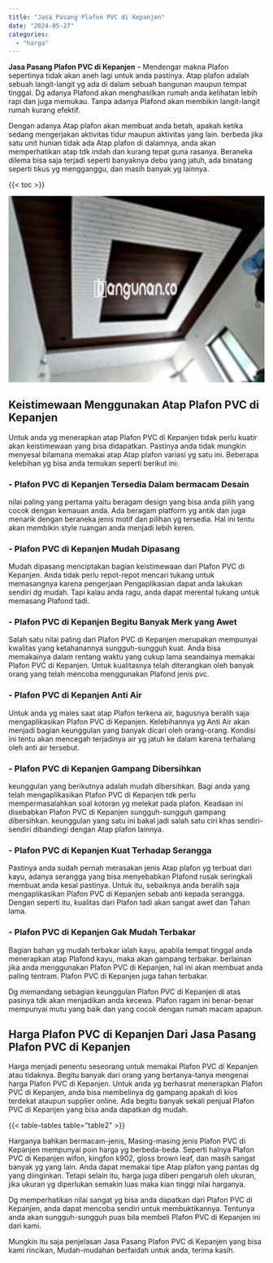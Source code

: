 ```yaml
---
title: "Jasa Pasang Plafon PVC di Kepanjen"
date: "2024-05-27"
categories: 
  - "harga"
---
```


**Jasa Pasang Plafon PVC di Kepanjen** – Mendengar makna Plafon sepertinya tidak akan aneh lagi untuk anda pastinya. Atap plafon adalah sebuah langit-langit yg ada di dalam sebuah bangunan maupun tempat tinggal. Dg adanya Plafond akan menghasilkan rumah anda kelihatan lebih rapi dan juga memukau. Tanpa adanya Plafond akan membikin langit-langit rumah kurang efektif.

Dengan adanya Atap plafon akan membuat anda betah, apakah ketika sedang mengerjakan aktivitas tidur maupun aktivitas yang lain. berbeda jika satu unit hunian tidak ada Atap plafon di dalamnya, anda akan memperhatikan atap tdk indah dan kurang tepat guna rasanya. Beraneka dilema bisa saja terjadi seperti banyaknya debu yang jatuh, ada binatang seperti tikus yg mengganggu, dan masih banyak yg lainnya.

{{< toc >}}

![Jasa Pasang Plafon PVC di Kepanjen](/images/flafond-pvc-murah05.png)

## Keistimewaan Menggunakan Atap Plafon PVC di Kepanjen

Untuk anda yg menerapkan atap Plafon PVC di Kepanjen tidak perlu kuatir akan keistimewaan yang bisa didapatkan. Pastinya anda tidak mungkin menyesal bilamana memakai atap Atap plafon variasi yg satu ini. Beberapa kelebihan yg bisa anda temukan seperti berikut ini:

### \- Plafon PVC di Kepanjen Tersedia Dalam bermacam Desain

nilai paling yang pertama yaitu beragam design yang bisa anda pilih yang cocok dengan kemauan anda. Ada beragam platform yg antik dan juga menarik dengan beraneka jenis motif dan pilihan yg tersedia. Hal ini tentu akan membikin style ruangan anda menjadi lebih keren.

### \- Plafon PVC di Kepanjen Mudah Dipasang

Mudah dipasang menciptakan bagian keistimewaan dari Plafon PVC di Kepanjen. Anda tidak perlu repot-repot mencari tukang untuk memasangnya karena pengerjaan Pengaplikasian dapat anda lakukan sendiri dg mudah. Tapi kalau anda ragu, anda dapat merental tukang untuk memasang Plafond tadi.

### \- Plafon PVC di Kepanjen Begitu Banyak Merk yang Awet

Salah satu nilai paling dari Plafon PVC di Kepanjen merupakan mempunyai kwalitas yang ketahanannya sungguh-sungguh kuat. Anda bisa memakainya dalam rentang waktu yang cukup lama seandainya memakai Plafon PVC di Kepanjen. Untuk kualitasnya telah diterangkan oleh banyak orang yang telah mencoba menggunakan Plafond jenis pvc.

### \- Plafon PVC di Kepanjen Anti Air

Untuk anda yg males saat atap Plafon terkena air, bagusnya beralih saja mengaplikasikan Plafon PVC di Kepanjen. Kelebihannya yg Anti Air akan menjadi bagian keunggulan yang banyak dicari oleh orang-orang. Kondisi ini tentu akan mencegah terjadinya air yg jatuh ke dalam karena terhalang oleh anti air tersebut.

### \- Plafon PVC di Kepanjen Gampang Dibersihkan

keunggulan yang berikutnya adalah mudah dibersihkan. Bagi anda yang telah mengaplikasikan Plafon PVC di Kepanjen tdk perlu mempermasalahkan soal kotoran yg melekat pada plafon. Keadaan ini disebabkan Plafon PVC di Kepanjen sungguh-sungguh gampang dibersihkan. keunggulan yang satu ini bakal jadi salah satu ciri khas sendiri-sendiri dibandingi dengan Atap plafon lainnya.

### \- Plafon PVC di Kepanjen Kuat Terhadap Serangga

Pastinya anda sudah pernah merasakan jenis Atap plafon yg terbuat dari kayu, adanya serangga yang bisa menyebabkan Plafond rusak seringkali membuat anda kesal pastinya. Untuk itu, sebaiknya anda beralih saja mengaplikasikan Plafon PVC di Kepanjen sebab anti kepada serangga. Dengan seperti itu, kualitas dari Plafon tadi akan sangat awet dan Tahan lama.

### \- Plafon PVC di Kepanjen Gak Mudah Terbakar

Bagian bahan yg mudah terbakar ialah kayu, apabila tempat tinggal anda menerapkan atap Plafond kayu, maka akan gampang terbakar. berlainan jika anda menggunakan Plafon PVC di Kepanjen, hal ini akan membuat anda paling tentram. Plafon PVC di Kepanjen juga tahan terbakar.

Dg memandang sebagian keunggulan Plafon PVC di Kepanjen di atas pasinya tdk akan menjadikan anda kecewa. Plafon ragam ini benar-benar mempunyai mutu yang baik dan yang cocok dengan rumah macam apapun.

## Harga Plafon PVC di Kepanjen Dari Jasa Pasang Plafon PVC di Kepanjen

Harga menjadi penentu seseorang untuk memakai Plafon PVC di Kepanjen atau tidaknya. Begitu banyak dari orang yang bertanya-tanya mengenai harga Plafon PVC di Kepanjen. Untuk anda yg berhasrat menerapkan Plafon PVC di Kepanjen, anda bisa membelinya dg gampang apakah di kios terdekat ataupun supplier online. Ada begitu banyak sekali penjual Plafon PVC di Kepanjen yang bisa anda dapatkan dg mudah.

{{< table-tables table="table2" >}}

Harganya bahkan bermacam-jenis, Masing-masing jenis Plafon PVC di Kepanjen mempunyai poin harga yg berbeda-beda. Seperti halnya Plafon PVC di Kepanjen wifon, kingfon k902, gloss brown leaf, dan masih sangat banyak yg yang lain. Anda dapat memakai tipe Atap plafon yang pantas dg yang diinginkan. Tetapi selain itu, harga juga diberi pengaruh oleh ukuran, jika ukuran yg diperlukan semakin luas maka kian tinggi nilai harganya.

Dg memperhatikan nilai sangat yg bisa anda dapatkan dari Plafon PVC di Kepanjen, anda dapat mencoba sendiri untuk membuktikannya. Tentunya anda akan sungguh-sungguh puas bila membeli Plafon PVC di Kepanjen ini dari kami.

Mungkin itu saja penjelasan Jasa Pasang Plafon PVC di Kepanjen yang bisa kami rincikan, Mudah-mudahan berfaidah untuk anda, terima kasih.
